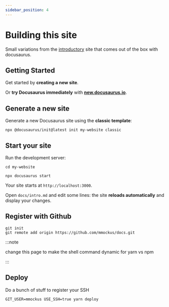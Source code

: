 ```yaml
---
sidebar_position: 4
---
```


# Building this site

Small variations from the [introductory](intro.md) site that comes out of the box with docusaurus.

## Getting Started

Get started by **creating a new site**.

Or **try Docusaurus immediately** with **[new.docusaurus.io](https://new.docusaurus.io)**.

## Generate a new site

Generate a new Docusaurus site using the **classic template**:

```shell
npx @docusaurus/init@latest init my-website classic
```

## Start your site

Run the development server:

```shell
cd my-website

npx docusaurus start
```

Your site starts at `http://localhost:3000`.

Open `docs/intro.md` and edit some lines: the site **reloads automatically** and display your changes.

## Register with Github

```shell
git init
git remote add origin https://github.com/mmockus/docs.git  
```

:::note

change this page to make the shell command dynamic for yarn vs npm

:::

## Deploy

Do a bunch of stuff to register your SSH

```shell
GIT_USER=mmockus USE_SSH=true yarn deploy
```
